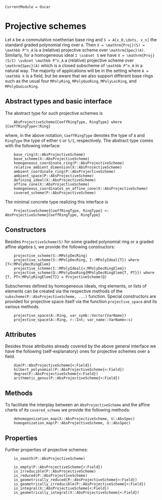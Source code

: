 ```@meta
CurrentModule = Oscar
```


# Projective schemes

Let ``A`` be a commutative noetherian base ring and
``S = A[x_0,\dots, x_n]`` the standard graded polynomial ring
over ``A``. Then ``X = \mathrm{Proj}(S) = \mathbb P^n_A`` is a
(relative) projective scheme over ``\mathrm{Spec}(A)``.
Similarly, for a homogeneous ideal ``I \subset S`` we have
``X = \mathrm{Proj}(S/I) \subset \mathbb P^n_A`` a (relative)
projective scheme over ``\mathrm{Spec}(A)`` which is a closed
subscheme of ``\mathbb P^n_A`` in a natural way. The majority
of applications will be in the setting where ``A = \mathbb k`` is a
field, but be aware that we also support different base rings
such as the usual four `MPolyRing`, `MPolyQuoRing`, `MPolyLocRing`,
and `MPolyQuoLocRing`.

## Abstract types and basic interface
The abstract type for such projective schemes is
```
    AbsProjectiveScheme{CoeffRingType, RingType} where {CoeffRingType<:Ring}
```
where, in the above notation, `CoeffRingType` denotes the type of `A`
and `RingType` the type of either `S` or `S/I`, respectively.
The abstract type comes with the following interface:
```@docs
    base_ring(X::AbsProjectiveScheme)
    base_scheme(X::AbsProjectiveScheme)
    homogeneous_coordinate_ring(P::AbsProjectiveScheme)
    relative_ambient_dimension(X::AbsProjectiveScheme)
    ambient_coordinate_ring(P::AbsProjectiveScheme)
    ambient_space(P::AbsProjectiveScheme)
    defining_ideal(X::AbsProjectiveScheme)
    affine_cone(X::AbsProjectiveScheme)
    homogeneous_coordinates_on_affine_cone(X::AbsProjectiveScheme)
    covered_scheme(P::AbsProjectiveScheme)
```
The minimal concrete type realizing this interface is
```
    ProjectiveScheme{CoeffRingType, RingType} <: AbsProjectiveScheme{CoeffRingType, RingType}
```


## Constructors

Besides `ProjectiveScheme(S)` for some graded polynomial ring or a graded affine algebra `S`, we
provide the following constructors:
```
    projective_scheme(S::MPolyDecRing)
    projective_scheme(S::MPolyDecRing, I::MPolyIdeal{T}) where {T<:MPolyDecRingElem}
    projective_scheme(I::MPolyIdeal{<:MPolyDecRingElem})
    projective_scheme(Q::MPolyQuoRing{MPolyDecRingElem{T, PT}}) where {T, PT<:MPolyRingElem{T}} = ProjectiveScheme(Q)
```
Subschemes defined by homogeneous ideals, ring elements, or lists of elements can be created
via the respective methods of the `subscheme(P::AbsProjectiveScheme, ...)` function.
Special constructors are provided for projective space itself via the function
`projective_space` and its various methods.
```@docs
    projective_space(A::Ring, var_symb::Vector{VarName})
    projective_space(A::Ring, r::Int; var_name::VarName=:s)
```

## Attributes
Besides those attributes already covered by the above general interface we have the following
(self-explanatory) ones for projective schemes over a field.
```
    dim(P::AbsProjectiveScheme{<:Field})
    hilbert_polynomial(P::AbsProjectiveScheme{<:Field})
    degree(P::AbsProjectiveScheme{<:Field})
    arithmetic_genus(P::AbsProjectiveScheme{<:Field})
```


## Methods

To facilitate the interplay between an `AbsProjectiveScheme` and the affine charts of its
`covered_scheme` we provide the following methods:
```@docs
    dehomogenization_map(X::AbsProjectiveScheme, U::AbsSpec)
    homogenization_map(P::AbsProjectiveScheme, U::AbsSpec)
```

## Properties

Further properties of projective schemes:
```@docs
    is_smooth(P::AbsProjectiveScheme)
```
```
    is_empty(P::AbsProjectiveScheme{<:Field})
    is_irreducible(P::AbsProjectiveScheme)
    is_reduced(P::AbsProjectiveScheme)
    is_geometrically_reduced(P::AbsProjectiveScheme{<:Field})
    is_geometrically_irreducible(P::AbsProjectiveScheme{<:Field})
    is_integral(X::AbsProjectiveScheme{<:Field})
    is_geometrically_integral(X::AbsProjectiveScheme{<:Field})
```



